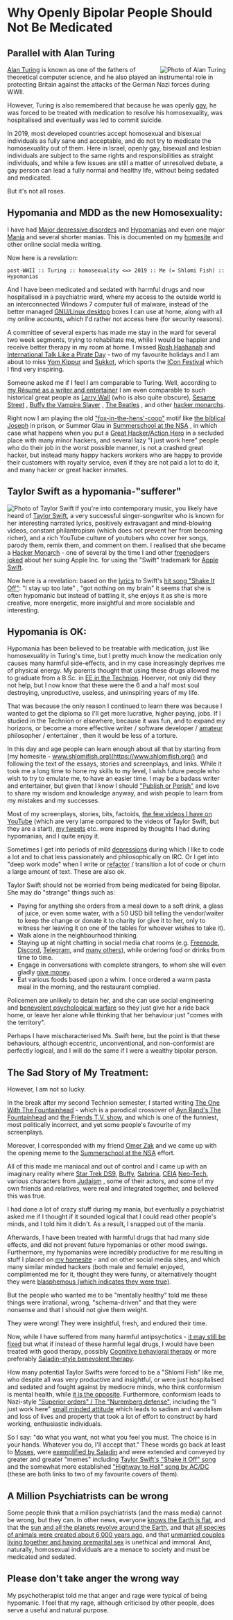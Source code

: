 # Why Openly Bipolar People Should Not Be Medicated

## Parallel with Alan Turing

<img align="right" alt="Photo of Alan Turing" src="./alan_turing.webp" />

[Alan Turing](https://en.wikipedia.org/wiki/Alan_Turing) is known as one
of the fathers of theoretical computer science, and he also played an
instrumental role in protecting Britain against the attacks of the German
Nazi forces during WWII.

However, Turing is also remembered that because he was openly
[gay](https://en.wikipedia.org/wiki/Homosexuality), he was forced to be
treated with medication to resolve his homosexuality, was hospitalised and
eventually was led to commit suicide.

In 2019, most developed countries accept homosexual and bisexual individuals
as fully sane and acceptable, and do not try to medicate the homosexuality out
of them. Here in Israel, openly gay, bisexual and lesbian individuals are
subject to the same rights and responsibilities as straight individuals, and
while a few issues are still a matter of unresolved debate, a gay person
can lead a fully normal and healthy life, without being sedated and medicated.

But it's not all roses.

## Hypomania and MDD as the new Homosexuality:

I have had [Major depressive disorders](https://en.wikipedia.org/wiki/Major_depressive_disorder) and
[Hypomanias](https://en.wikipedia.org/wiki/Hypomania) and even one major
[Mania](https://en.wikipedia.org/wiki/Mania) and several shorter manias.
This is documented on my [homesite](https://www.shlomifish.org/) and
other online social media writing.

Now here is a revelation:

```
post-WWII :: Turing :: homosexuality <=> 2019 :: Me (= Shlomi Fish) :: Hypomanias
```

And I have been medicated and sedated with harmful drugs and now hospitalised
in a psychiatric ward, where my access to the outside world is an
interconnected Windows 7 computer full of malware, instead of the
better managed [GNU/Linux desktop](https://en.wikipedia.org/wiki/Desktop_linux) boxes I can use at home, along with all my online
accounts, which I'd rather not access here (for security reasons).

A committee of several experts has made me stay in the ward for several
two week segments, trying to rehabiltate me, while I would be happier and
receive better therapy in my room
at home. I missed [Rosh Hashanah](https://en.wikipedia.org/wiki/Rosh_Hashanah) and
[International Talk Like a Pirate Day](https://en.wikipedia.org/wiki/International_Talk_Like_a_Pirate_Day) -
two of my favourite holidays and I am about to miss
[Yom Kippur](https://en.wikipedia.org/wiki/Yom_Kippur) and [Sukkot](https://en.wikipedia.org/wiki/Sukkot), which sports the [ICon Festival](http://2019.iconfestival.org.il/) which I find very inspiring.

Someone asked me if I feel I am comparable to Turing. Well, according to
[my Résumé as a writer and entertainer](https://www.shlomifish.org/me/resumes/Shlomi-Fish-Resume-as-Writer-Entertainer.html)
I am even comparable to such historical great people as
[Larry Wall](https://en.wikipedia.org/wiki/Larry_Wall) (who is also quite obscure),
[Sesame Street](https://en.wikipedia.org/wiki/Sesame_Street) ,
[Buffy the Vampire Slayer](https://en.wikipedia.org/wiki/Buffy_the_Vampire_Slayer) ,
[The Beatles](https://en.wikipedia.org/wiki/The_Beatles) , and
other [hacker monarchs](https://www.shlomifish.org/philosophy/philosophy/putting-cards-on-the-table-2019-2020/#hacker-monarchs).

Right now I am playing the old ["fox-in-the-hens'-coop"](https://www.shlomifish.org/philosophy/philosophy/putting-cards-on-the-table-2019-2020/#fox-in-the-hens-coop) motif like
[the biblical Joseph](https://en.wikipedia.org/wiki/Joseph_%28Genesis%29) in prison,
or Summer Glau in [Summerschool at the NSA](https://www.shlomifish.org/humour/Summerschool-at-the-NSA/) , in which case what happens when you put a
[Great Hacker/Action Hero](https://www.shlomifish.org/philosophy/philosophy/putting-cards-on-the-table-2019-2020/#great-hackers) in a secluded place with many
minor hackers, and several lazy "I just work here" people who do their job
in the worst possible manner, is not a crashed great hacker, but instead many
happy hackers workers who are happy to provide their customers with royalty
service, even if they are not paid a lot to do it, and many hacker or great
hacker inmates.

## Taylor Swift as a hypomania-"sufferer"

<img align="left" alt="Photo of Taylor Swift" src="./taylor_swift.webp" />

If you're into contemporary music, you likely have heard of [Taylor
Swift](https://en.wikipedia.org/wiki/Taylor_Swift), a very successful
singer-songwriter who is known for her interesting narrated lyrics, positively
extravagant and mind-blowing videos, constant philantropism (which does not
prevent her from becoming richer), and a rich YouTube culture of youtubers who
cover her songs, parody them, remix them, and comment on them. I realised that
she became a [Hacker Monarch](https://www.shlomifish.org/philosophy/philosophy/putting-cards-on-the-table-2019-2020/#hacker-monarchs) - one of
several by the time I and other [freenode](https://freenode.net)ers [joked](https://www.shlomifish.org/humour/fortunes/show.cgi?id=sharp-gnu--think-big) about
her suing Apple Inc. for using the "Swift" trademark for [Apple
Swift](https://en.wikipedia.org/wiki/Swift_%40programming_language%41).

Now here is a revelation: based on the [lyrics](https://duckduckgo.com/?q=lyrics+taylor+swift+shake+it+off) to Swift's [hit song "Shake It Off"](https://www.youtube.com/watch?v=nfWlot6h_JM): "I stay up too late" , "got nothing on my brain"
it seems that she is often hypomanic but instead of battling it, she enjoys
it as she is more creative, more energetic, more insightful and more socialable
and interesting.

## Hypomania is OK:

Hypomania has been believed to be treatable with medication, just like
homosexuality in Turing's time, but I pretty much know the medication only
causes many harmful side-effects, and in my case increasingly deprives me of
physical energy. My parents thought that using these drugs allowed me to
graduate from a B.Sc. in [EE in the
Technion](https://github.com/shlomif/my-real-person-fan-fiction#the-technion-vs-project-euler).
Hoerver, not only did they not help, but I now know that these were the 6 and a
half
most soul destroying, unproductive, useless, and uninspiring years of my life.

That was because the only reason I continued to learn there was
because I wanted to get the diploma so I'll get more lucrative, higher paying,
jobs. If I studied in the Technion or elsewhere, because it was fun, and to
expand my horizons, or become a more effective writer / software developer /
[amateur](https://www.shlomifish.org/humour/fortunes/show.cgi?id=paul-graham-what-ameteur-meant)
philosopher / entertainer , then it would be less of a torture.

In this day and age people can learn enough about all that by starting from [my
homesite - www.shlomifish.org](https://www.shlomifish.org/) and following the
text of the essays, stories and screenplays, and links. While it took me a long
time to hone my skills to my level, I wish future people who wish to try to
emulate me, to have an easier time. I may be a badass writer and entertainer,
but given that I know I should ["Publish or
Perish"](https://www.shlomifish.org/humour/bits/facts/NSA/) and love to share
my wisdom and knowledge anyway, and wish people to learn from my mistakes and
my successes.

Most of my screenplays, stories, bits, factoids, [the few videos I have on
YouTube](https://www.youtube.com/user/ShlomiFish) (which are very lame compared
to the videos of Taylor Swift, but they are a start),
[my tweets](https://twitter.com/shlomif) etc. were inspired by thoughts I had
during hypomanias, and I quite enjoy it.

Sometimes I get into periods of mild
[depressions](https://en.wikipedia.org/wiki/Major_depressive_disorder) during
which I like to code a lot and to chat less passionately and philosophically on
IRC. Or I get into "deep work mode" when I write or
[refactor](https://en.wikipedia.org/wiki/Code_refactoring) / transition a lot
of code or churn a large amount of text. These are also ok.

Taylor Swift should not be worried from being medicated for being Bipolar.
She may do "strange" things such as:

* Paying for anything she orders from a meal down to a soft drink, a glass of juice, or even some water, with a 50 USD bill telling the vendor/waiter to keep the change or donate it to charity (or give it to her, only to witness her leaving
it on one of the tables for whoever wishes to take it).
* Walk alone in the neighbourhood thinking.
* Staying up at night chatting in social media chat rooms (e.g. [Freenode](https://freenode.net), [Discord](https://discordapp.com), [Telegram](https://telegram.org), and [many others](https://shlomifishswiki.branchable.com/How_Alternatives_Proliferate/)), while ordering food or drinks from time to time.
* Engage in conversations with complete strangers, to whom she will even gladly [give money](https://twitter.com/shlomif/status/1175578541292957696).
* Eat various foods based upon a whim. I once ordered a warm pasta meal in the morning, and the restaurant complied.

Policemen are unlikely to detain her,
and she can use social engineering and [benevolent psychological warfare](https://www.shlomifish.org/philosophy/philosophy/putting-cards-on-the-table-2019-2020/#benevolent-psychological-warfare) so they just give
her a ride back home, or leave her alone while thinking that her
behaviour just "comes with the territory".

Perhaps I have mischaracterised Ms. Swift here, but the point is that these
behaviours, although eccentric, unconventional, and non-conformist are perfectly
logical, and I will do the same if I were a wealthy bipolar person.

## The Sad Story of My Treatment:

However, I am not so lucky.

In the break after my second Technion semester, I started writing [The One With
The Fountainhead](https://www.shlomifish.org/humour/TOneW-the-Fountainhead/) - which is a
parodical crossover of [Ayn Rand's The
Fountainhead](https://en.wikipedia.org/wiki/The_Fountainhead) and [the Friends
T.V. show](https://en.wikipedia.org/wiki/Friends), and which is one of the
funniest, most politically incorrect, and yet some people's favourite of my
screenplays.

Moreover, I corresponded with my friend [Omer Zak](https://zak.co.il/) and
we came up with the opening meme to the [Summerschool at the NSA](https://www.shlomifish.org/philosophy/SummerNSA/) effort.

All of this made me maniacal and out of control and I came up with an imaginary
reality where [Star Trek DS9](https://memory-alpha.fandom.com/wiki/Star_Trek:_Deep_Space_Nine), [Buffy](https://en.wikipedia.org/wiki/Buffy_the_Vampire_Slayer),
[Sabrina](https://en.wikipedia.org/wiki/Sabrina_the_Teenage_Witch_%281996_TV_series%29), [CEIA](https://en.wikipedia.org/wiki/Clarissa_Explains_It_All)
[Neo-Tech](https://rationalwiki.org/wiki/Neo-Tech), various
characters from [Judaism](https://en.wikipedia.org/wiki/Judaism)
, some of their actors, and some of my own friends and relatives, were real and
integrated together, and believed this was true.

I had done a lot of crazy stuff during my mania, but eventually a psychiatrist
asked me if I thought if it sounded logical that I could read other people's
minds, and I told him it didn't. As a result, I snapped out of the mania.

Afterwards, I have been treated with harmful drugs that had many side effects,
and did not prevent future hypomanias or other mood swings. Furthermore, my
hypomanias were incredibly productive for me resulting in stuff I placed on [my
homesite](https://www.shlomifish.org/) - and on other social media sites, and
which many similar minded hackers (both male and female) enjoyed, complimented
me for it, thought they were funny, or alternatively thought they were
[blasphemous (which indicates they were
true)](http://shlomifishswiki.branchable.com/Encourage_criticism_and_try_to_get_offended/).

But the people who wanted me to be "mentally healthy" told me these things
were irrational, wrong, "schema-driven" and that they were nonsense and that I
should not give them weight.

They were wrong! They were insightful, fresh, and endured their time.

Now, while I have suffered from many harmful antipsychotics - [it may still be
fixed](https://twitter.com/shc_mo/status/1180165973556506626) but what if
instead of these harmful legal drugs, I would have been treated with good
therapy, possibly
[Cognitive behavioral therapy](https://en.wikipedia.org/wiki/Cognitive_behavioral_therapy) or more
preferably
[Saladin-style benevolent therapy](https://www.shlomifish.org/philosophy/philosophy/putting-cards-on-the-table-2019-2020/#benevolent-psychological-warfare).

How many potential Taylor Swifts were forced to be a "Shlomi Fish" like me, who
despite all was very productive and insightful, or were just hospitalised and
sedated and fought against by mediocre minds, who think conformism is mental
health, while [it is the
opposite](https://www.shlomifish.org/philosophy/philosophy/putting-cards-on-the-table-2019-2020/).
Furthermore, conformism leads to Nazi-style ["Superior
orders" / The "Nuremberg defense"](https://en.wikipedia.org/wiki/Superior_orders), including the "I just
work here" [small minded
attitude](https://www.joelonsoftware.com/2004/12/06/news-45/) which leads to
sadism and vandalism and loss of lives and property that took a lot of effort
to construct by hard working, enthusiastic individuals.

So I say: "do what you want, not what you feel you must. The choice is in
your hands. Whatever you do, I'll accept that." These words go back at least to
[Moses](https://en.wikipedia.org/wiki/Moses), were [exemplified by
Saladin](http://shlomifishswiki.branchable.com/Saladin_Style/) and were
extended and conveyed by greater and greater "memes" including [Taylor
Swift's "Shake it Off" song](https://www.youtube.com/watch?v=T7HiMv5jygk) and the
somewhat more established ["Highway to Hell" song by
AC/DC](https://www.youtube.com/watch?v=d2RZXeQc5HU) (these are both links to two
of my favourite covers of them).

## A Million Psychiatrists can be wrong

Some people think that a million psychiatrists (and the mass media) cannot be
wrong, but they can. In other news, everyone [knows the Earth is flat](https://en.wikipedia.org/wiki/Flat_Earth),
and that the [sun and all the planets revolve around the Earth](https://en.wikipedia.org/wiki/Galileo_Galilei),
and that [all species of animals were created about 6,000 years ago](https://en.wikipedia.org/wiki/Charles_Darwin),
and that [unmarried couples living together and having premarital sex](https://en.wikipedia.org/wiki/Bertrand_Russell)
is unethical and immoral. And, naturally, homosexual individuals are a menace
to society and must be medicated and sedated.

## Please don't take anger the wrong way

My psychotherapist told me that anger and rage were typical of being hypomanic.
I feel that my rage, although criticised by other people, does serve a
useful and natural purpose.

